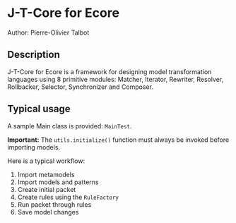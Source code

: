 # J-T-Core for Ecore
Author: Pierre-Olivier Talbot

## Description
J-T-Core for Ecore is a framework for designing model transformation languages
using 8 primitive modules: Matcher, Iterator, Rewriter, Resolver, Rollbacker, Selector, Synchronizer and Composer.

## Typical usage
A sample Main class is provided: `MainTest`.

**Important:** The `utils.initialize()` function must always be invoked before importing models.

Here is a typical workflow:
1. Import metamodels
2. Import models and patterns
3. Create initial packet
4. Create rules using the `RuleFactory`
5. Run packet through rules
6. Save model changes


